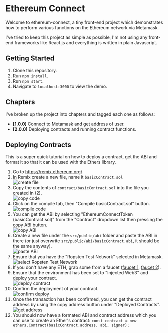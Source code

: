 # Ethereum Connect

Welcome to ethereum-connect, a tiny front-end project which demonstrates how to perform various functions on the Ethereum network via Metamask.

I've tried to keep this project as simple as possible, I'm not using any front-end frameworks like React.js and everything is written in plain Javascript.

## Getting Started

1. Clone this repository.
2. Run `npm install`.
3. Run `npm start`.
4. Navigate to `localhost:3000` to view the demo.

## Chapters

I've broken up the project into chapters and tagged each one as follows:

- **[1.0.0]** Connect to Metamask and get address of user.
- **[2.0.0]** Deploying contracts and running contract functions.

## Deploying Contracts

This is a super quick tutorial on how to deploy a contract, get the ABI and format it so that it can be used with the Ethers library.

1. Go to https://remix.ethereum.org/
2. In Remix create a new file, name it `basicContract.sol`  
![create file](readme/1-createNewFile.png)
3. Copy the contents of `contract/basicContract.sol` into the file you created in (2).  
![copy code](readme/2-copyCode.png)
4. Click on the compile tab, then "Compile basicContract.sol" button.  
![compile code](readme/3-compileCode.png)
5. You can get the ABI by selecting "EthereumConnectToken (basicContract.sol)" from the "Contract" dropdown list then pressing the copy ABI button.  
![copy ABI](readme/4-copyABI.png)
6. Create a new file under the `src/public/abi` folder and paste the ABI in there (or just overwrite `src/public/abi/basicContract.abi`, it should be the same anyway).  
![paste ABI](readme/5-pasteABI.png)
7. Ensure that you have the "Ropsten Test Network" selected in Metamask.  
![select Ropsten Test Network](readme/6-chooseRopsten.png)
8. If you don't have any ETH, grab some from a faucet ([faucet 1](https://faucet.egorfine.com/), [faucet 2](https://faucet.dimensions.network/)).  
9. Ensure that the environment has been set to "Injected Web3" and deploy your contract.  
![deploy contract](readme/7-deployContract.png)
10. Confirm the deployment of your contract.  
![confirm deploy](readme/8-confirmContractDeploy.png)
11. Once the transaction has been confirmed, you can get the contract address by using the copy address button under "Deployed Contracts".  
![get address](readme/9-getAddress.png)
12. You should now have a formated ABI and contract address which you can use to create an Ether's contract: `const contract = new ethers.Contract(basicContract.address, abi, signer);`